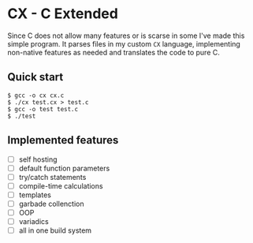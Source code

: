 # CX - C Extended

Since C does not allow many features or is scarse in some I've made this simple program. It parses files in my custom `CX` language, implementing non-native features as needed and translates the code to pure C.

## Quick start

```console
$ gcc -o cx cx.c
$ ./cx test.cx > test.c
$ gcc -o test test.c
$ ./test
```

## Implemented features


- [ ] self hosting
- [ ] default function parameters
- [ ] try/catch statements
- [ ] compile-time calculations
- [ ] templates
- [ ] garbade collenction
- [ ] OOP
- [ ] variadics
- [ ] all in one build system